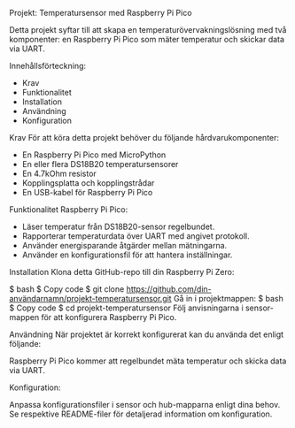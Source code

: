 Projekt: Temperatursensor med Raspberry Pi Pico

   Detta projekt syftar till att skapa en temperaturövervakningslösning med två komponenter: en Raspberry Pi Pico som mäter temperatur och 
   skickar data via UART.

Innehållsförteckning:

 * Krav
 * Funktionalitet
 * Installation
 * Användning
 * Konfiguration


Krav
För att köra detta projekt behöver du följande hårdvarukomponenter:

 * En Raspberry Pi Pico med MicroPython
 * En eller flera DS18B20 temperatursensorer
 * En 4.7kOhm resistor
 * Kopplingsplatta och kopplingstrådar
 * En USB-kabel för Raspberry Pi Pico

Funktionalitet
Raspberry Pi Pico:

 * Läser temperatur från DS18B20-sensor regelbundet.
 * Rapporterar temperaturdata över UART med angivet protokoll.
 * Använder energisparande åtgärder mellan mätningarna.
 * Använder en konfigurationsfil för att hantera inställningar.

Installation
Klona detta GitHub-repo till din Raspberry Pi Zero:

$ bash
$ Copy code
$ git clone https://github.com/din-användarnamn/projekt-temperatursensor.git
Gå in i projektmappen:
$ bash
$ Copy code
$ cd projekt-temperatursensor
Följ anvisningarna i sensor-mappen för att konfigurera Raspberry Pi Pico.


Användning
När projektet är korrekt konfigurerat kan du använda det enligt följande:

Raspberry Pi Pico kommer att regelbundet mäta temperatur och skicka data via UART.


Konfiguration:

Anpassa konfigurationsfiler i sensor och hub-mapparna enligt dina behov. Se respektive README-filer för detaljerad information om konfiguration.
